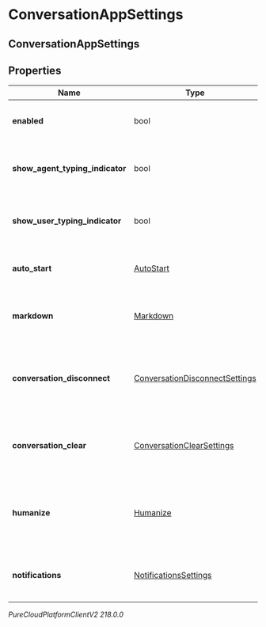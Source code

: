 # ConversationAppSettings

## ConversationAppSettings

## Properties

|Name | Type | Description | Notes|
|------------ | ------------- | ------------- | -------------|
| **enabled** | bool | The toggle to enable or disable conversations | [optional] |
| **show_agent_typing_indicator** | bool | The toggle to enable or disable typing indicator for messenger | [optional] |
| **show_user_typing_indicator** | bool | The toggle to enable or disable typing indicator for messenger | [optional] |
| **auto_start** | [AutoStart](AutoStart) | The auto start for the messenger conversation | [optional] |
| **markdown** | [Markdown](Markdown) | The markdown for the messenger app | [optional] |
| **conversation_disconnect** | [ConversationDisconnectSettings](ConversationDisconnectSettings) | The conversation disconnect settings for the messenger app | [optional] |
| **conversation_clear** | [ConversationClearSettings](ConversationClearSettings) | The conversation clear settings for the messenger app | [optional] |
| **humanize** | [Humanize](Humanize) | The humanize conversations settings for the messenger app | [optional] |
| **notifications** | [NotificationsSettings](NotificationsSettings) | The notification settings for messenger apps | [optional] |



_PureCloudPlatformClientV2 218.0.0_
